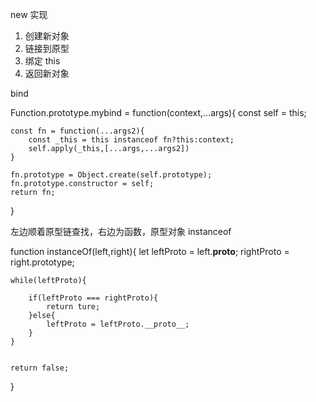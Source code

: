 new 实现

1. 创建新对象
2. 链接到原型
3. 绑定 this
4. 返回新对象

bind

Function.prototype.mybind = function(context,...args){
const self = this;

    const fn = function(...args2){
        const _this = this instanceof fn?this:context;
        self.apply(_this,[...args,...args2])
    }

    fn.prototype = Object.create(self.prototype);
    fn.prototype.constructor = self;
    return fn;

}

左边顺着原型链查找，右边为函数，原型对象
instanceof

function instanceOf(left,right){
let leftProto = left.**proto**;
rightProto = right.prototype;

    while(leftProto){

        if(leftProto === rightProto){
            return ture;
        }else{
            leftProto = leftProto.__proto__;
        }
    }


    return false;

}
